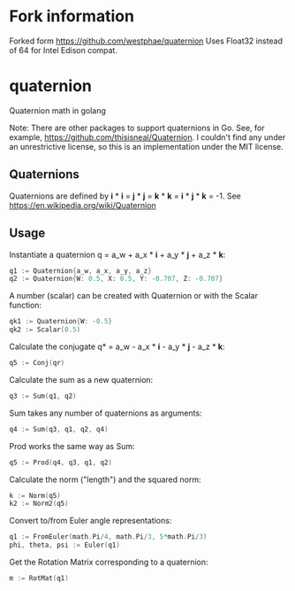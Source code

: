 # Fork information

Forked form https://github.com/westphae/quaternion
Uses Float32 instead of 64 for Intel Edison compat.

# quaternion
Quaternion math in golang

Note: There are other packages to support quaternions in Go.  See, for example,
https://github.com/thisisneal/Quaternion.  I couldn't find any under an
unrestrictive license, so this is an implementation under the MIT license.

## Quaternions
Quaternions are defined by **i** * **i** = **j** * **j** = **k** * **k** = **i** * **j** * **k** = -1.
See https://en.wikipedia.org/wiki/Quaternion

## Usage
Instantiate a quaternion q = a_w + a_x * **i** + a_y * **j** + a_z * **k**:
```Go
q1 := Quaternion{a_w, a_x, a_y, a_z}
q2 := Quaternion{W: 0.5, X: 0.5, Y: -0.707, Z: -0.707}
```

A number (scalar) can be created with Quaternion or with the Scalar function:
```Go
qk1 := Quaternion{W: -0.5}
qk2 := Scalar(0.5)
```

Calculate the conjugate q* = a_w - a_x * **i** - a_y * **j** - a_z * **k**:
```Go
q5 := Conj(qr)
```

Calculate the sum as a new quaternion:
```Go
q3 := Sum(q1, q2)
```

Sum takes any number of quaternions as arguments:
```Go
q4 := Sum(q3, q1, q2, q4)
```

Prod works the same way as Sum:
```Go
q5 := Prod(q4, q3, q1, q2)
```

Calculate the norm ("length") and the squared norm:
```Go
k := Norm(q5)
k2 := Norm2(q5)
```

Convert to/from Euler angle representations:
```Go
q1 := FromEuler(math.Pi/4, math.Pi/3, 5*math.Pi/3)
phi, theta, psi := Euler(q1)
```

Get the Rotation Matrix corresponding to a quaternion:
```Go
m := RotMat(q1)
```
